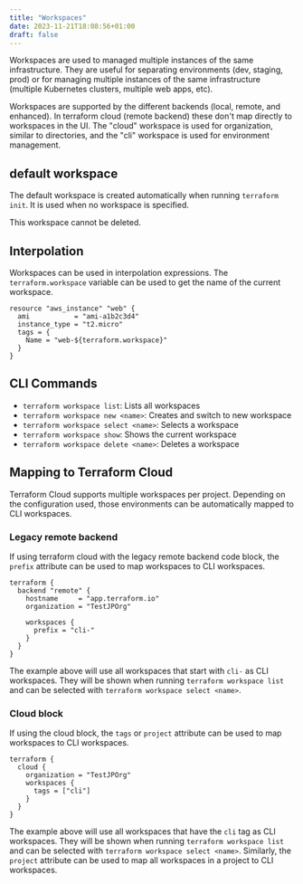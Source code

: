 ```yaml
---
title: "Workspaces"
date: 2023-11-21T18:08:56+01:00
draft: false
---
```


Workspaces are used to managed multiple instances of the same infrastructure. They are useful for separating environments (dev, staging, prod) or for managing multiple instances of the same infrastructure (multiple Kubernetes clusters, multiple web apps, etc).

Workspaces are supported by the different backends (local, remote, and enhanced). In terraform cloud (remote backend) these don't map directly to workspaces in the UI. The "cloud" workspace is used for organization, similar to directories, and the "cli" workspace is used for environment management.

## default workspace

The default workspace is created automatically when running `terraform init`. It is used when no workspace is specified.

This workspace cannot be deleted.

## Interpolation

Workspaces can be used in interpolation expressions. The `terraform.workspace` variable can be used to get the name of the current workspace.

```hcl
resource "aws_instance" "web" {
  ami           = "ami-a1b2c3d4"
  instance_type = "t2.micro"
  tags = {
    Name = "web-${terraform.workspace}"
  }
}
```

## CLI Commands

- `terraform workspace list`: Lists all workspaces
- `terraform workspace new <name>`: Creates and switch to new workspace
- `terraform workspace select <name>`: Selects a workspace
- `terraform workspace show`: Shows the current workspace
- `terraform workspace delete <name>`: Deletes a workspace


## Mapping to Terraform Cloud

Terraform Cloud supports multiple workspaces per project. Depending on the configuration used, those environments can be automatically mapped to CLI workspaces.

### Legacy remote backend

If using terraform cloud with the legacy remote backend code block, the `prefix` attribute can be used to map workspaces to CLI workspaces.

```hcl
terraform {
  backend "remote" {
    hostname     = "app.terraform.io"
    organization = "TestJPOrg"

    workspaces {
      prefix = "cli-"
    }
  }
}
```

The example above will use all workspaces that start with `cli-` as CLI workspaces. They will be shown when running `terraform workspace list` and can be selected with `terraform workspace select <name>`.

### Cloud block

If using the cloud block, the `tags` or `project` attribute can be used to map workspaces to CLI workspaces.

```hcl
terraform {
  cloud {
    organization = "TestJPOrg"
    workspaces {
      tags = ["cli"]
    }
  }
}
```

The example above will use all workspaces that have the `cli` tag as CLI workspaces. They will be shown when running `terraform workspace list` and can be selected with `terraform workspace select <name>`. Similarly, the `project` attribute can be used to map all workspaces in a project to CLI workspaces.